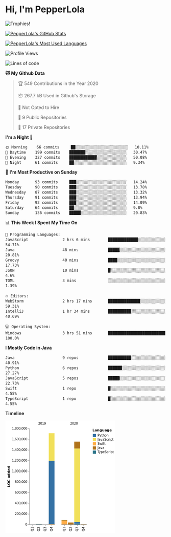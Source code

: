 # Hi, I'm PepperLola
![Trophies!](https://github-profile-trophy.vercel.app/?username=PepperLola&column=10&theme=chalk)

[![PepperLola's GitHub Stats](https://github-readme-stats.vercel.app/api?username=PepperLola&theme=dark&show_icons=true)](https://github.com/anuraghazra/github-readme-stats/)

[![PepperLola's Most Used Languages](https://github-readme-stats.vercel.app/api/top-langs/?username=PepperLola&layout=compact)](https://github.com/anuraghazra/github-readme-stats/)

![Profile Views](https://komarev.com/ghpvc/?username=PepperLola)

<!--START_SECTION:waka-->
![Lines of code](https://img.shields.io/badge/From%20Hello%20World%20I%27ve%20Written-4.9%20million%20lines%20of%20code-blue)

**🐱 My Github Data** 

> 🏆 549 Contributions in the Year 2020
 > 
> 📦 267.7 kB Used in Github's Storage 
 > 
> 🚫 Not Opted to Hire
 > 
> 📜 9 Public Repositories
 > 
> 🔑 17 Private Repositories 

**I'm a Night 🦉** 

```text
🌞 Morning    66 commits     ██░░░░░░░░░░░░░░░░░░░░░░░   10.11% 
🌆 Daytime    199 commits    ███████░░░░░░░░░░░░░░░░░░   30.47% 
🌃 Evening    327 commits    ████████████░░░░░░░░░░░░░   50.08% 
🌙 Night      61 commits     ██░░░░░░░░░░░░░░░░░░░░░░░   9.34%

```
📅 **I'm Most Productive on Sunday** 

```text
Monday       93 commits     ███░░░░░░░░░░░░░░░░░░░░░░   14.24% 
Tuesday      90 commits     ███░░░░░░░░░░░░░░░░░░░░░░   13.78% 
Wednesday    87 commits     ███░░░░░░░░░░░░░░░░░░░░░░   13.32% 
Thursday     91 commits     ███░░░░░░░░░░░░░░░░░░░░░░   13.94% 
Friday       92 commits     ███░░░░░░░░░░░░░░░░░░░░░░   14.09% 
Saturday     64 commits     ██░░░░░░░░░░░░░░░░░░░░░░░   9.8% 
Sunday       136 commits    █████░░░░░░░░░░░░░░░░░░░░   20.83%

```


📊 **This Week I Spent My Time On** 

```text
💬 Programming Languages: 
JavaScript               2 hrs 6 mins        █████████████░░░░░░░░░░░░   54.71% 
Java                     48 mins             █████░░░░░░░░░░░░░░░░░░░░   20.81% 
Groovy                   40 mins             ████░░░░░░░░░░░░░░░░░░░░░   17.73% 
JSON                     10 mins             █░░░░░░░░░░░░░░░░░░░░░░░░   4.6% 
TOML                     3 mins              ░░░░░░░░░░░░░░░░░░░░░░░░░   1.39%

🔥 Editors: 
WebStorm                 2 hrs 17 mins       ██████████████░░░░░░░░░░░   59.31% 
IntelliJ                 1 hr 34 mins        ██████████░░░░░░░░░░░░░░░   40.69%

💻 Operating System: 
Windows                  3 hrs 51 mins       █████████████████████████   100.0%

```

**I Mostly Code in Java** 

```text
Java                     9 repos             ██████████░░░░░░░░░░░░░░░   40.91% 
Python                   6 repos             ██████░░░░░░░░░░░░░░░░░░░   27.27% 
JavaScript               5 repos             █████░░░░░░░░░░░░░░░░░░░░   22.73% 
Swift                    1 repo              █░░░░░░░░░░░░░░░░░░░░░░░░   4.55% 
TypeScript               1 repo              █░░░░░░░░░░░░░░░░░░░░░░░░   4.55%

```


**Timeline**

![Chart not found](https://github.com/PepperLola/PepperLola/blob/master/charts/bar_graph.png) 


<!--END_SECTION:waka-->
